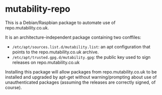 mutability-repo
===============

This is a Debian/Raspbian package to automate use of repo.mutability.co.uk.

It is an architecture-independent package containing two conffiles:

 * `/etc/apt/sources.list.d/mutability.list`: an apt configuration that points
   to the repo.mutability.co.uk archive.
 * `/etc/apt/trusted.gpg.d/mutability.gpg`: the public key used to sign
   releases on repo.mutability.co.uk

Installing this package will allow packages from repo.mutability.co.uk to be
installed and upgraded by apt-get without warning/prompting about use of
unauthenticated packages (assuming the releases are correctly signed, of
course).

